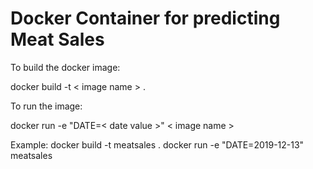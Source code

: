 # Docker Container for predicting Meat Sales

To build the docker image:

docker build -t < image name > . 

To run the image:

docker run -e "DATE=< date value >" < image name >

Example:
docker build -t meatsales .
docker run -e "DATE=2019-12-13" meatsales 


